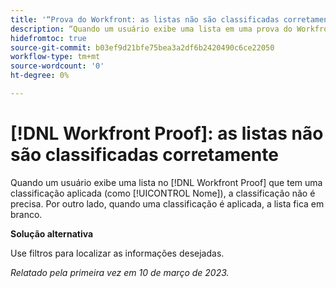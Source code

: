 ```yaml
---
title: '“Prova do Workfront: as listas não são classificadas corretamente”'
description: “Quando um usuário exibe uma lista em uma prova do Workfront que tem uma classificação aplicada (como Nome), a classificação não é precisa.”
hidefromtoc: true
source-git-commit: b03ef9d21bfe75bea3a2df6b2420490c6ce22050
workflow-type: tm+mt
source-wordcount: '0'
ht-degree: 0%

---
```



# [!DNL Workfront Proof]: as listas não são classificadas corretamente

Quando um usuário exibe uma lista no [!DNL Workfront Proof] que tem uma classificação aplicada (como [!UICONTROL Nome]), a classificação não é precisa. Por outro lado, quando uma classificação é aplicada, a lista fica em branco.

**Solução alternativa**

Use filtros para localizar as informações desejadas.

_Relatado pela primeira vez em 10 de março de 2023._

